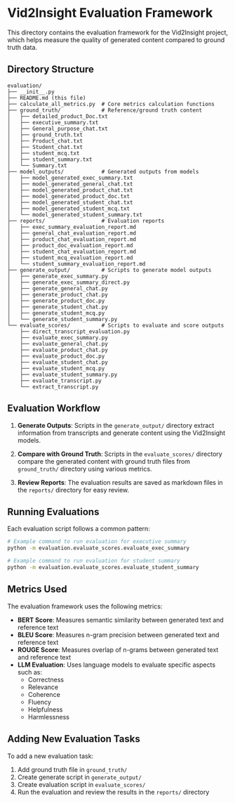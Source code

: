 # Vid2Insight Evaluation Framework

This directory contains the evaluation framework for the Vid2Insight project, which helps measure the quality of generated content compared to ground truth data.

## Directory Structure

```
evaluation/
├── __init__.py
├── README.md (this file)
├── calculate_all_metrics.py  # Core metrics calculation functions
├── ground_truth/             # Reference/ground truth content
│   ├── detailed_product_Doc.txt
│   ├── executive_summary.txt
│   ├── General_purpose_chat.txt
│   ├── ground_truth.txt
│   ├── Product_chat.txt
│   ├── Student_chat.txt
│   ├── student_mcq.txt
│   ├── student_summary.txt
│   └── Summary.txt
├── model_outputs/            # Generated outputs from models
│   ├── model_generated_exec_summary.txt
│   ├── model_generated_general_chat.txt
│   ├── model_generated_product_chat.txt
│   ├── model_generated_product_doc.txt
│   ├── model_generated_student_chat.txt
│   ├── model_generated_student_mcq.txt
│   └── model_generated_student_summary.txt
├── reports/                  # Evaluation reports
│   ├── exec_summary_evaluation_report.md
│   ├── general_chat_evaluation_report.md
│   ├── product_chat_evaluation_report.md
│   ├── product_doc_evaluation_report.md
│   ├── student_chat_evaluation_report.md
│   ├── student_mcq_evaluation_report.md
│   └── student_summary_evaluation_report.md
├── generate_output/          # Scripts to generate model outputs
│   ├── generate_exec_summary.py
│   ├── generate_exec_summary_direct.py
│   ├── generate_general_chat.py
│   ├── generate_product_chat.py
│   ├── generate_product_doc.py
│   ├── generate_student_chat.py
│   ├── generate_student_mcq.py
│   └── generate_student_summary.py
└── evaluate_scores/          # Scripts to evaluate and score outputs
    ├── direct_transcript_evaluation.py
    ├── evaluate_exec_summary.py
    ├── evaluate_general_chat.py
    ├── evaluate_product_chat.py
    ├── evaluate_product_doc.py
    ├── evaluate_student_chat.py
    ├── evaluate_student_mcq.py
    ├── evaluate_student_summary.py
    ├── evaluate_transcript.py
    └── extract_transcript.py
```

## Evaluation Workflow

1. **Generate Outputs**: Scripts in the `generate_output/` directory extract information from transcripts and generate content using the Vid2Insight models.

2. **Compare with Ground Truth**: Scripts in the `evaluate_scores/` directory compare the generated content with ground truth files from `ground_truth/` directory using various metrics.

3. **Review Reports**: The evaluation results are saved as markdown files in the `reports/` directory for easy review.

## Running Evaluations

Each evaluation script follows a common pattern:

```bash
# Example command to run evaluation for executive summary
python -m evaluation.evaluate_scores.evaluate_exec_summary

# Example command to run evaluation for student summary
python -m evaluation.evaluate_scores.evaluate_student_summary
```

## Metrics Used

The evaluation framework uses the following metrics:

- **BERT Score**: Measures semantic similarity between generated text and reference text
- **BLEU Score**: Measures n-gram precision between generated text and reference text
- **ROUGE Score**: Measures overlap of n-grams between generated text and reference text
- **LLM Evaluation**: Uses language models to evaluate specific aspects such as:
  - Correctness
  - Relevance
  - Coherence
  - Fluency
  - Helpfulness
  - Harmlessness

## Adding New Evaluation Tasks

To add a new evaluation task:

1. Add ground truth file in `ground_truth/`
2. Create generate script in `generate_output/`
3. Create evaluation script in `evaluate_scores/`
4. Run the evaluation and review the results in the `reports/` directory
